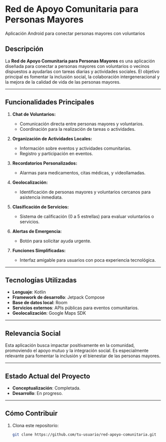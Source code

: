 # Red de Apoyo Comunitaria para Personas Mayores
Aplicación Android para conectar personas mayores con voluntarios

## Descripción

La **Red de Apoyo Comunitaria para Personas Mayores** es una aplicación diseñada para conectar a personas mayores con voluntarios o vecinos dispuestos a ayudarlas con tareas diarias y actividades sociales. El objetivo principal es fomentar la inclusión social, la colaboración intergeneracional y la mejora de la calidad de vida de las personas mayores.

---

## Funcionalidades Principales

1. **Chat de Voluntarios:**
   - Comunicación directa entre personas mayores y voluntarios.
   - Coordinación para la realización de tareas o actividades.

2. **Organización de Actividades Locales:**
   - Información sobre eventos y actividades comunitarias.
   - Registro y participación en eventos.

3. **Recordatorios Personalizados:**
   - Alarmas para medicamentos, citas médicas, y videollamadas.

4. **Geolocalización:**
   - Identificación de personas mayores y voluntarios cercanos para asistencia inmediata.

5. **Clasificación de Servicios:**
   - Sistema de calificación (0 a 5 estrellas) para evaluar voluntarios o servicios.

6. **Alertas de Emergencia:**
   - Botón para solicitar ayuda urgente.

7. **Funciones Simplificadas:**
   - Interfaz amigable para usuarios con poca experiencia tecnológica.

---

## Tecnologías Utilizadas

- **Lenguaje**: Kotlin
- **Framework de desarrollo**: Jetpack Compose
- **Base de datos local**: Room
- **Servicios externos**: APIs públicas para eventos comunitarios.
- **Geolocalización**: Google Maps SDK

---

## Relevancia Social

Esta aplicación busca impactar positivamente en la comunidad, promoviendo el apoyo mutuo y la integración social. Es especialmente relevante para fomentar la inclusión y el bienestar de las personas mayores.

---

## Estado Actual del Proyecto

- **Conceptualización**: Completada.
- **Desarrollo**: En progreso.

---

## Cómo Contribuir

1. Clona este repositorio:
   ```bash
   git clone https://github.com/tu-usuario/red-apoyo-comunitaria.git
